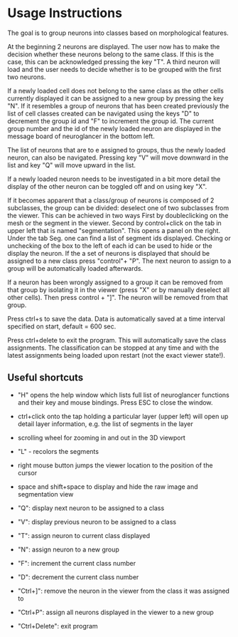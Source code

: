 # Usage Instructions

The goal is to group neurons into classes based on morphological features.

At the beginning 2 neurons are displayed. The user now has to make the decision 
whether these neurons belong to the same class. If this is the case, this can be 
acknowledged pressing the key "T". A third neuron will load and the user needs 
to decide whether is to be grouped with the first two neurons. 

If a newly loaded cell does not belong to the same class as the other 
cells currently displayed it can be assigned to a new group by pressing the key 
"N".
If it resembles a group of neurons that has been created previously the 
list of cell classes created can be navigated using the keys "D" to decrement the group 
id and "F" to increment the group id. The current group number and the id of the 
newly loaded neuron are displayed in the message board of neuroglancer in the 
bottom left. 

The list of neurons that are to e assigned to groups, thus the newly loaded 
neuron, can also be navigated. Pressing key "V" will move downward in the list 
and key "Q" will move upward in the list.

If a newly loaded neuron needs to be investigated in a bit more detail the 
display of the other neuron can be toggled off and on using key "X".

If it becomes apparent that a class/group of neurons is composed of 2 
subclasses, the group can be divided: deselect one of two subclasses from the 
viewer. This can be achieved in two ways
First by doubleclicking on the mesh or the segment in the viewer. Second by 
control+click on the tab in upper left that 
is named "segmentation". This opens a panel on the right. Under the tab Seg. one 
can find a list of segment ids displayed. Checking or unchecking of the box to 
the left of each id can be used to hide or the display the neuron. 
If the a set of neurons is displayed that should be assigned to a new class 
press "control"+ "P". The next neuron to assign to a group will be automatically 
loaded afterwards.

If a neuron has been wrongly assigned to a group it can be removed from that 
group by isolating it in the viewer (press "X" or by manually deselect all other 
cells). Then press control + "]". The neuron will be removed from that group.

Press ctrl+s to save the data.  Data is automatically saved at a time interval 
specified on start, default = 600 sec.

Press ctrl+delete to exit the program. This will automatically save the 
class assignments. The classification can be stopped at any time and with the 
latest assignments being loaded upon restart (not the exact viewer state!). 


## Useful shortcuts 

+ "H" opens the help window which lists full list of neuroglancer functions and 
their key and mouse bindings. Press ESC to close the window.
+ ctrl+click onto the tap holding a particular layer (upper left) will open up 
detail layer information, e.g. the list of segments in the layer 
+ scrolling wheel for zooming in and out in the 3D viewport
+ "L" - recolors the segments
+ right mouse button jumps the viewer location to the position of the cursor
+ space and shift+space to display and hide the raw image and segmentation view

+ "Q": display next neuron to be assigned to a class
+ "V": display previous neuron to be assigned to a class
+ "T": assign neuron to current class displayed 
+ "N": assign neuron to a new group
+ "F": increment the current class number
+ "D": decrement the current class number
+ "Ctrl+]": remove the neuron in the viewer from the class it was assigned to
+ "Ctrl+P": assign all neurons displayed in the viewer to a new group
+ "Ctrl+Delete": exit program